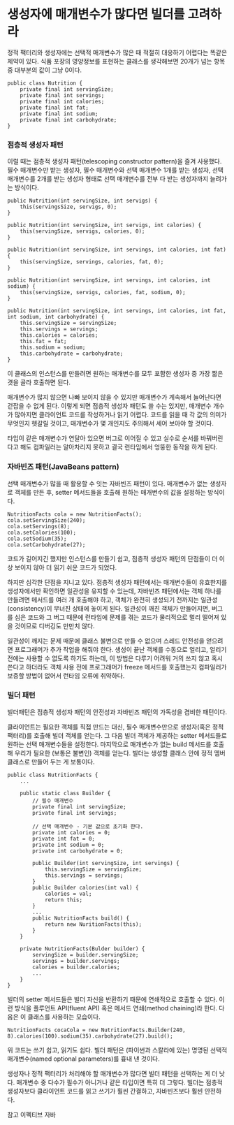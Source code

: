 # 생성자에 매개변수가 많다면 빌더를 고려하라

정적 팩터리와 생성자에는 선택적 매개변수가 많은 때 적절히 대응하기 어렵다는 똑같은 제약이 있다. 식품 포장의 영양정보를 표현하는 클래스를 생각해보면 20개가 넘는 항목 중 대부분의 값이 그냥 0이다.

```
public class Nutrition {
    private final int servingSize;
    private final int servings;
    private final int calories;
    private final int fat;
    private final int sodium;
    private final int carbohydrate;
}
```

### 점층적 생성자 패턴
이럴 때는 점층적 생성자 패턴(telescoping constructor pattern)을 즐겨 사용했다. 필수 매개변수만 받는 생성자, 필수 매개변수와 선택 매개변수 1개를 받는 생성자, 선택 매개변수를 2개를 받는 생성자 형태로 선택 매개변수를 전부 다 받는 생성자까지 늘려가는 방식이다.

```
public Nutrition(int servingSize, int servigs) {
    this(servingsSize, servigs, 0);
}

public Nutrition(int servingSize, int servigs, int calories) {
    this(servingSize, servigs, calories, 0);
}

public Nutrition(int servingSize, int servings, int calories, int fat) {
    this(servingSize, servings, calories, fat, 0);
}

public Nutrition(int servingSize, int servings, int calories, int sodium) {
    this(servingSize, servigs, calories, fat, sodium, 0);
}

public Nutrition(int servingSize, int servings, int calories, int fat, int sodium, int carbohydrate) {
    this.servingSize = servingSize;
    this.servings = servings;
    this.calories = calories;
    this.fat = fat;
    this.sodium = sodium;
    this.carbohydrate = carbohydrate;
}
```

이 클래스의 인스턴스를 만들려면 원하는 매개변수를 모두 포함한 생성자 중 가장 짧은 겻을 골라 호출하면 된다.

매개변수가 많지 않으면 나빠 보이지 않을 수 있지만 매개변수가 계속해서 늘어난다면 걷잡을 수 없게 된다. 이렇게 되면 점층적 생성자 패턴도 쓸 수는 있지만, 매개변수 개수가 많아지면 클라이언트 코드를 작성하거나 읽기 어렵다. 코드를 읽을 때 각 값의 의미가 무엇인지 헷갈릴 것이고, 매개변수가 몇 개인지도 주의해서 세어 보아야 할 것이다.

타입이 같은 매개변수가 연달아 있으면 버그로 이어질 수 있고 실수로 순서를 바꿔버린다고 해도 컴파일러는 알아차리지 못하고 결국 런타임에서 엉뚱한 동작을 하게 된다.

### 자바빈즈 패턴(JavaBeans pattern)
선택 매개변수가 많을 때 활용할 수 잇는 자바빈즈 패턴이 있다. 매개변수가 없는 생성자로 객체를 만든 후, setter 메서드들을 호출해 원하는 매개변수의 값을 설정하는 방식이다.

```
NutritionFacts cola = new NutritionFacts();
cola.setServingSize(240);
cola.setServings(8);
cola.setCalories(100);
cola.setSodium(35);
cola.setCarbohydrate(27);
```

코드가 길어지긴 했지만 인스턴스를 만들기 쉽고, 점층적 생성자 패턴의 단점들이 더 이상 보이지 않아 더 읽기 쉬운 코드가 되었다.

하지만 심각한 단점을 지니고 있다. 점층적 생성자 패턴에서는 매개변수들이 유효한지를 생성자에서만 확인하면 일관성을 유지할 수 있는데, 자바빈즈 패턴에서는 객체 하나를 만들려면 메서드를 여러 개 호출해야 하고, 객체가 완전히 생성되기 전까지는 일관성(consistency)이 무너진 상태에 놓이게 된다.
일관성이 깨진 객체가 만들어지면, 버그를 심은 코드와 그 버그 때문에 런타임에 문제를 겪는 코드가 물리적으로 멀리 떨어져 있을 것이므로 디버깅도 만만치 않다.

일관성이 깨지는 문제 때문에 클래스 불변으로 만들 수 없으며 스레드 안전성을 얻으려면 프로그래머가 추가 작업을 해줘야 한다. 생성이 끝난 객체를 수동으로 얼리고, 얼리기 전에는 사용할 수 없도록 하기도 하는데, 이 방법은 다루기 어려워 거의 쓰지 않고 혹시 쓴다고 하더라도 객체 사용 전에 프로그래머가 freeze 메서드를 호출했는지 컴파일러가 보증할 방법이 없어서 런타임 오류에 취약하다.

### 빌더 패턴
빌더패턴은 점층적 생성자 패턴의 안전성과 자바빈즈 패턴의 가독성을 겸비한 패턴이다.

클라이언트는 필요한 객체를 직접 만드는 대신, 필수 매개변수만으로 생성자(혹은 정적 팩터리)를 호출해 빌더 객체를 얻는다. 그 다음 빌더 객체가 제공하는 setter 메서드들로 원하는 선택 매개변수들을 설정한다. 마지막으로 매개변수가 없는 build 메서드를 호출해 우리가 필요한 (보통은 불변인) 객체를 얻는다. 빌더는 생성할 클래스 안에 정적 멤버 클래스로 만들어 두는 게 보통이다.

```
public class NutritionFacts {
    ...

    public static class Builder {
        // 필수 매개변수
        private final int servingSize;
        private final int servings;

        // 선택 매개변수 - 기본 값으로 초기화 한다.
        private int calories = 0;
        private int fat = 0;
        private int sodium = 0;
        private int carbohydrate = 0;

        public Builder(int servingSize, int servings) {
            this.servingSize = servingSize;
            this.servings = servings;
        }
        public Builder calories(int val) {
            calories = val;
            return this;
        }
        ...
        public NutritionFacts build() {
            return new NuritionFacts(this);
        }
    }

    private NutritionFacts(Bulder builder) {
        servingSize = builder.servingSize;
        servings = builder.servings;
        calories = builder.calories;
        ...
    }
}
```

빌더의 setter 메서드들은 빌더 자신을 반환하기 때문에 연쇄적으로 호출할 수 있다. 이런 방식을 플루언트 API(fluent API) 혹은 메서드 연쇄(method chaining)라 한다. 다음은 이 클래스를 사용하는 모습이다.
```
NutritionFacts cocaCola = new NutritionFacts.Builder(240, 8).calories(100).sodium(35).carbohydrate(27).build();
```

위 코드는 쓰기 쉽고, 읽기도 쉽다. 빌더 패턴은 (파이썬과 스칼라에 있는) 명명된 선택적 매개변수(named optional parameters)를 흉내 낸 것이다.

생성자나 정적 팩터리가 처리해야 할 매개변수가 많다면 빌더 패턴을 선택하는 게 더 낫다. 매개변수 중 다수가 필수가 아니거나 같은 타입이면 특히 더 그렇다. 빌더는 점층적 생성자보다 클라이언트 코드를 읽고 쓰기가 훨씬 간결하고, 자바빈즈보다 훨씬 안전하다.


참고
이펙티브 자바
